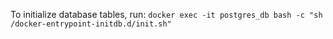 To initialize database tables, run:
`docker exec -it postgres_db bash -c "sh /docker-entrypoint-initdb.d/init.sh"`